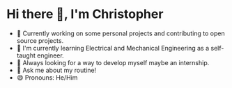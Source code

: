 # Hi there 👋, I'm Christopher

- 🔭 Currently working on some personal projects and contributing to open source projects.
- 🌱 I'm currently learning Electrical and Mechanical Engineering as a self-taught engineer.
- 🤔 Always  looking for a way to develop myself maybe an internship.
- 💬 Ask me about my routine!
- 😄 Pronouns: He/Him

<!--
**bongende/bongende** is a ✨ _special_ ✨ repository because its `README.md` (this file) appears on your GitHub profile.

Here are some ideas to get you started:

- 🔭 I’m currently working on ...
- 🌱 I’m currently learning ...
- 👯 I’m looking to collaborate on ...
- 🤔 I’m looking for help with ...
- 💬 Ask me about ...
- 📫 How to reach me: ...
- 😄 Pronouns: ...
- ⚡ Fun fact: ...
-->
